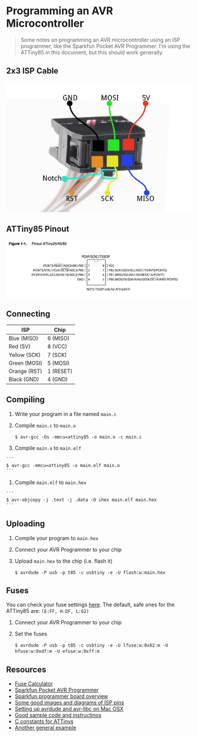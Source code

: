 # Programming an AVR Microcontroller

> Some notes on programming an AVR microcontroller using an ISP programmer, like the Sparkfun Pocket AVR Programmer. I'm using the ATTiny85 in this document, but this should work generally.

## 2x3 ISP Cable

![](images/2x3-cable-labeled.jpg)

## ATTiny85 Pinout

![](images/attiny-pinout.png)

## Connecting

ISP | Chip
--- | ----
Blue (MISO) | 6 (MISO)
Red (5V) | 8 (VCC)
Yellow (SCK) | 7 (SCK)
Green (MOSI) | 5 (MOSI)
Orange (RST) | 1 (RESET)
Black (GND) | 4 (GND)

## Compiling

1. Write your program in a file named `main.c`

1. Compile `main.c` to `main.o`

    ```
    $ avr-gcc -Os -mmcu=attiny85 -o main.o -c main.c
    ```

1.    Compile `main.o` to `main.elf`

    ```
    $ avr-gcc -mmcu=attiny85 -o main.elf main.o
    ```

1.    Compile `main.elf` to `main.hex`

    ```
    $ avr-objcopy -j .text -j .data -O ihex main.elf main.hex
    ```

## Uploading

1. Compile your program to `main.hex`

1. Connect your AVR Programmer to your chip

1. Upload `main.hex` to the chip (i.e. flash it)

    ```
    $ avrdude -P usb -p t85 -c usbtiny -e -U flash:w:main.hex
    ```

## Fuses

You can check your fuse settings [here](http://www.engbedded.com/fusecalc/). The default, safe ones for the ATTiny85 are: `(E:FF, H:DF, L:62)`

1. Connect your AVR Programmer to your chip

1. Set the fuses

    ```
    $ avrdude -P usb -p t85 -c usbtiny -e -U lfuse:w:0x62:m -U hfuse:w:0xdf:m -U efuse:w:0xff:m
    ```

## Resources

* [Fuse Calculator](http://www.engbedded.com/fusecalc/)
* [Sparkfun Pocket AVR Programmer](https://www.sparkfun.com/products/9825)
* [Sparkfun programmer board overview](https://learn.sparkfun.com/tutorials/pocket-avr-programmer-hookup-guide/board-overview)
* [Some good images and diagrams of ISP pins](https://learn.sparkfun.com/tutorials/installing-a-bootloader-on-the-microview/wiring-the-programmer)
* [Setting up avrdude and avr-libc on Mac OSX](http://maxembedded.com/2015/06/setting-up-avr-gcc-toolchain-on-linux-and-mac-os-x/)
* [Good sample code and instructinos](http://www.instructables.com/id/Honey-I-Shrunk-the-Arduino-Moving-from-Arduino-t/?ALLSTEPS)
* [C constants for ATTinys](https://github.com/vancegroup-mirrors/avr-libc/blob/master/avr-libc/include/avr/iotnx5.h)
* [Another general example](http://www.meoworkshop.org/how-to-avr-with-osx/)
